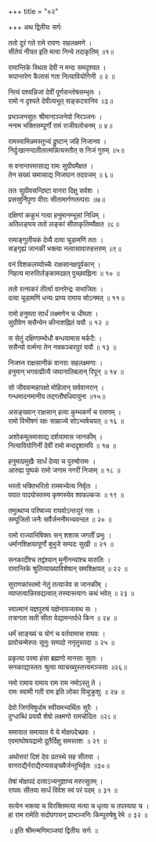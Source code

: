 +++
title = "०२"

+++
अथ द्वितीयः सर्गः

ततो दूरं गते रामे रावणः सहलक्ष्मणे ।  
सीतेयं नीयत इति मत्वा निन्ये तदाकृतिम् ॥१॥

रामान्तिके स्थिता देवी न मन्दः समदृश्यत ।  
रूपान्तरेण कैलासं गता नित्यावियोगिनी ॥ २ ॥

नित्यं पश्यन्निजां देवीं पूर्णसन्तोषसम्भृतः ।  
रामो न दृश्यते देवीत्यभूत् सङ्कटवानिव ॥३॥

प्रभञ्जनसुतः श्रीमानाञ्जनेयो निरञ्जनः ।  
ननाम भक्तिसम्पूर्णो रामं राजीवलोचनम् ॥ ४॥

रामस्वामिन्नमस्तुभ्यं दु॒ष्टान् जहि निजानव ।  
निर्दुःखानन्दलीलात्मन्नित्यस्तौत् स निजं गुरुम् ॥५॥

स वनान्तरमासाद्य रामः सुग्रीवमैक्षत ।  
तेन सख्यं समासाद्य निजघान तदग्रजम् ॥ ६॥

ततः सुग्रीवसन्दिष्टा वानरा दिक्षु सर्वशः ।  
प्रसस्रुर्निपुणा वीराः सीतामार्गणतत्पराः ॥७॥

दक्षिणां ककुभं गत्वा हनुमानम्भूसां निधिम् ।  
अतिलङ्घय ततो लङ्कां सीताकृतिमवैक्षत ॥८॥

रामाङ्गुलीयकं देव्यै दत्वा चूडामणिं ततः ।  
सङ्गृह्यं जानकीं भक्त्या नत्वासावारुहत्तरुम् ॥९॥

वनं विशकलय्योच्चैः राक्षसानक्षपूर्वकान् ।  
निहत्य मारुतिर्लङ्कामदहत् पुच्छवह्निना ॥ १० ॥

ततो रत्नाकरं तीर्त्वा वानरेन्द्रः सभाजितः ।  
दत्वा चूडामणिं धन्यः प्राप्य रामाय सोऽनमत् ॥ ११॥

रामो हनुमता सार्धं लक्ष्मणेन च धीमता ।  
सुग्रीवेण ससैन्येन कीनाशह्नितं ययौ ॥ १२ ॥

स सेतुं दक्षिणाम्भोधौ बन्धयामास मर्कटैः ।  
ससैन्यो वर्त्मना तेन नक्कञ्चरपुरं ययौ ॥ १३ ॥

निजघ्न राक्षसानीकं वानराः सहलक्ष्मणाः ।  
हनुमान् भगवत्प्रीत्यै जघानातिबलान् रिपून् ॥ १४ ॥

सो जीवयन्महारक्षो मोहितान् सर्ववानरान् ।  
गन्धमादनमानीय तद्गतौषधिवायुना ॥१५॥

असङ्ख्यान् राक्षसान् हत्वा कुम्भकर्णं च रावणम् ।  
रामो विभीषणं रक्षः साम्राज्ये सोऽभ्यषेचयत् ॥ १६ ॥

अशोकमूलमासाद्य दर्शयामास जानकीम् ।  
नित्यावियोगिनीं देवीं रामो मन्ददृशामपि ॥ १७ ॥

हनुमत्प्रमुखैः सार्धं देव्या च पुरुषोत्तमः ।  
आरुह्य पुष्पकं रामो जगाम नगरीं निजाम् ॥ १८ ॥

भरतो भक्तिभरितो राममभ्येत्य निर्वृतः ।  
पपात पादयोस्तस्य कृष्णस्येव श्वफल्कजः ॥ १९ ॥

तमुत्थाप्य परिष्वज्य राघवोऽन्तःपुरं गतः ।  
सम्पूजितो जनैः सर्वैर्जननीमभ्यवन्दत ॥ २० ॥

रामो राज्याभिषिक्तः सन् शशास जगतीं प्रभुः ।  
धर्मानशिक्षयत्पूर्णो बुभुजे सम्पदः सुखी ॥ २१ ॥

सनकादींश्च तद्वंश्यान् मुनीनन्यांश्च मारुतिः ।  
रामान्तिके श्रुतिव्याख्याविशेषान् समशिक्षयत् ॥ २२ ॥

सुराणकांस्तमो नेतुं तत्याजेव स जानकीम् ।  
व्याप्तत्वान्निरवद्यत्वात् तस्यास्त्यागः कथं भवेत् ॥ २३ ॥

स्वात्मानं यज्ञपुरुषं यज्ञेनायजताथ सः ।  
तत्रागता सती सीता वेद्यामन्तर्दधे किन ॥ २४ ॥

धर्मं साङ्ख्यं च योगं च वर्तयामास राघवः ।  
प्रावोचन्मेरुतः सूनुः सम्पदो ननृतुस्तदा ॥ २५ ॥

प्रकृत्या परमा हंसा ब्रह्मणो मानसाः सुताः ।  
सनकाद्यास्ततः श्रुत्वा व्याचख्युस्तत्त्वमञ्जसा ॥२६॥

नमो रामाय रामाय राम राम नमोऽस्तु ते ।  
रामः स्वामी गती राम इति लोका विचुक्रुशुः ॥ २७ ॥

देवो जिगमिषुर्धाम स्वीयमभ्यर्थितः सुरैः ।  
दुग्धाब्धिं प्रययौ शेषो लक्ष्मणो रामचोदितः ॥२८॥

समायात समायात ये ये मोक्षपदेच्छवः ।  
एवमाघोषयद्रामो दूतैर्दिक्षु समस्तशः ॥ २९ ॥

अथोत्तरां दिशं देवः प्रतस्थे सह सीतया ।  
वानराद्यैर्नराद्यैरप्यसङ्ख्यैर्जन्तुभिर्वृतः ॥३०॥

तेषां मोक्षपदं दत्वाऽभ्यनुज्ञाप्य मरुत्सुतम् ।  
राघवः सीतया सार्धं विवेश स्वं परं पदम् ॥ ३१ ॥

सत्येन भक्त्या च विरक्तिमत्या मत्या च धृत्या च तपस्यया च ।  
हा राम रामेति सदोपगायन् प्राभञ्जनिः किम्पुरुषेषु रेमे ॥ ३२ ॥

॥ इति श्रीमन्मणिमञ्जयां द्वितीयः सर्गः ॥
